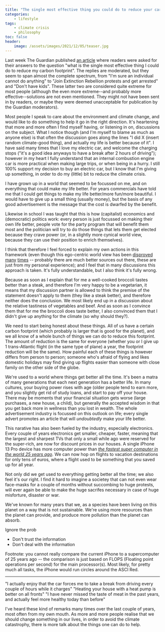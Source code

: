 ```yaml
---
title: "The single most effective thing you could do to reduce your carbon footprint (a.k.a. it's all about what you're willing to give up)"
categories:
    - lifestyle
tags:
    - climate crisis
    - philosophy
toc: false
header:
    image: /assets/images/2021/12/05/teaser.jpg
---
```


Last week The Guardian published [an article](https://www.theguardian.com/lifeandstyle/2022/may/08/readers-reply-what-is-the-single-most-effective-thing-i-could-do-to-reduce-my-carbon-footprint) where readers were asked for their answers to the question "what is the single most effective thing I could do to reduce my carbon footprint".
The replies are moderated, but they seem to span almost the complete spectrum, from "I'm sure an individual cannot do anything" to "Join Extinction Rebellion protests and get arrested" and "Don't have kids".
These latter two are considered quite extreme for most people (although the even more extreme--and probably more effective--solutions are not even mentioned. They might not have been sent in by readers, or maybe they were deemed unacceptable for publication by the Guardian moderators).

Most people I speak to care about the environment and climate change, and would like to do something to help it go in the right direction.
It's heartening that more and more often I find myself having, or listening in on, discussions on the subject.
What I notice though (and I'm myself to blame as much as anyone else) is that often the discussion goes along the lines "I did X (insert random climate-good thing), and actually my life is better because of it".
I have said many times that I love my electric car, and welcome the charging stops ("it's a good idea anyways to have a break after 2 hours of driving"); however in my heart I fully understand that an internal combustion engine car is more practical when making large trips, or when being in a hurry.
I still 100% support my decision to buy an electric car, but I know that I'm giving up something, in order to do my (little) bit to reduce the climate crisis.

I have grown up in a world that seemed to be focussed on me, and on everything that could make my life better.
For years commercials have told me that I could get things to make my life better/more fun/more beautiful.
I would have to give up a small thing (usually money), but the basis of any good advertisement is the message that the cost is dwarfed by the benefit.

Likewise in school I was taught that this is how (capitalist) economics and (democratic) politics work: every person is just focussed on making their own life better, people vote for the party program that will benefit them most and the politician will try to do those things that lets them get elected because they crave power (or, in a slightly more cynical world view, because they can use their position to enrich themselves).

I think that therefore I feel forced to explain my own actions in this framework (even though this ego-centric world view has been [disproved](https://www.amazon.nl/Humankind-Hopeful-History-Rutger-Bregman/dp/0316418536) [many](https://www.preposterousuniverse.com/podcast/2021/09/13/164-herbert-gintis-on-game-theory-evolution-and-social-rationality/) [times](https://www.ted.com/talks/jia_jiang_what_i_learned_from_100_days_of_rejection?language=en) -- probably there are much better sources out there, these are just from my personal experience); and I feel that in many discussions this approach is taken.
It's fully understandable, but I also think it's fully wrong.

Because as soon as I explain that for me a well-cooked broccoli tastes better than a steak, and therefore I'm very happy to be a vegetarian, it means that my discussion partner is allowed to think the premise of the statement doesn't apply to them (they like a steak better), and therefore neither does the conclusion.
We most likely end up in a discussion about the relative tastiness of vegetables and beef.
And as soon as I convince them that for me the broccoli does taste better, I also convinced them that I didn't give up anything for the climate (so why should they?).

We need to start being honest about these things.
All of us have a certain carbon footprint (which probably is larger that is good for the planet), and we all know of a whole bunch of things we can do to reduce this footprint.
The amount of reduction is the same for everyone (whether you or I give up 1 trans-Atlantic flight (in the same type of plane) a year, the footprint reduction will be the same).
How painful each of these things is however differs from person to person; someone who's afraid of flying and likes domestic holidays may find giving up flights easier than someone with close family on the other side of the globe.










We're used to a world where things get better all the time.
It's been a matra of many generations that each next generation has a better life.
In many cultures, your buying power rises with age (older people tend to earn more, and you slightly get rid of study loans, and start to pay off your house.
There may be moments that your financial situation gets worse (large purchases, a new house, a child), but generally the accepted wisdom in that you get back more in wellness than you lost in wealth.
The whole advertisement industry is focussed on this outlook on life; every single advert promotes an article that will  *undoubtedly* make your life better.

This narative has also been fueled by the industry, especially electronics.
Every couple of years electronics get smaller, cheaper, faster, meaning that the largest and sharpest TVs that only a small while ago were reserved for the super-rich, are now for discount prices in our houses.
A single iPhone 13 Pro device has more computer power than [*the fastest super computer in the world 25 years ago*](https://en.wikipedia.org/wiki/ASCI_Red).
We can now hop on flights to vacation destinations for only tens of euros, where a flight used to be something that you saved up for all year.

Not only did we get used to everything getting better all the time; we also feel it's our right.
I find it hard to imagine a societey that can not even wear face-masks for a couple of months without succombing to huge protests, will ever again be able to make the huge sacrifes necessary in case of huge misforture, disaster or war.

We've known for many years that we, as a species have been living on this planet on a way that is not sustainable.
We're using more resources than the planet can provide, and produce more pollution than the planet can absorb.


Ignore the prob
- Don't trust the information
- Don't deal with the information


Footnote: you cannot really compare the current iPhone to a supercomputer of 25 years ago -- the comparison is just based on FLOPS (Floating point operations per second) for the main processor(s).
Most likely, for pretty much all tasks, the iPhone would run circles around the ASCI Red.

---------
"I actually enjoy that the car forces me to take a break from driving every couple of hours while it charges"
"Heating your house with a heat pump is better on all fronts"
"I have never missed the taste of meat in the past years, and actually feel more healthy today than before"


I've heard these kind of remarks many times over the last couple of years, most often from my own mouth.
As more and more people realise that we should change something in our lives, in order to avoid the climate catastrophy, there is more talk about the things one can do to help.


